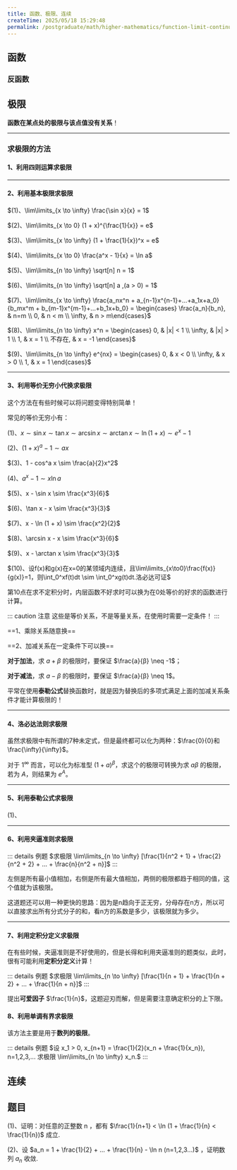 ```yaml
---
title: 函数、极限、连续
createTime: 2025/05/18 15:29:48
permalink: /postgraduate/math/higher-mathematics/function-limit-continuation/
---
```

## **函数**
### **反函数**

## **极限**
**函数在某点处的极限与该点值没有关系**！

---
### **求极限的方法**
#### **1、利用四则运算求极限**

---
#### **2、利用基本极限求极限**
$(1)、\lim\limits_{x \to \infty} \frac{\sin x}{x} = 1$

$(2)、\lim\limits_{x \to 0} (1 + x)^{\frac{1}{x}} = e$

$(3)、\lim\limits_{x \to \infty} (1 + \frac{1}{x})^x = e$

$(4)、\lim\limits_{x \to 0} \frac{a^x - 1}{x} = \ln a$

$(5)、\lim\limits_{n \to \infty} \sqrt[n] n = 1$

$(6)、\lim\limits_{n \to \infty} \sqrt[n] a ,(a > 0) = 1$

$(7)、\lim\limits_{x \to \infty} \frac{a_nx^n + a_{n-1}x^{n-1}+...+a_1x+a_0}{b_mx^m + b_{m-1}x^{m-1}+...+b_1x+b_0} = \begin{cases} \frac{a_n}{b_n}, & n=m \\ 0, & n < m \\ \infty, & n > m\end{cases}$

$(8)、\lim\limits_{n \to \infty} x^n = \begin{cases} 0, & |x| < 1 \\ \infty, & |x| > 1 \\ 1, & x = 1 \\ 不存在, & x = -1 \end{cases}$

$(9)、\lim\limits_{n \to \infty} e^{nx} = \begin{cases} 0, & x < 0 \\ \infty, & x > 0 \\ 1, & x = 1 \end{cases}$

---
#### **3、利用等价无穷小代换求极限**
这个方法在有些时候可以将问题变得特别简单！

常见的等价无穷小有：

$(1)、x \sim \sin x \sim \tan x \sim \arcsin x \sim \arctan x \sim \ln (1 + x) \sim e^x - 1$

$(2)、(1 + x)^a - 1 \sim ax$

$(3)、1 - cos^a x \sim \frac{a}{2}x^2$

$(4)、a^x - 1 \sim x \ln a$

$(5)、x - \sin x \sim \frac{x^3}{6}$

$(6)、\tan x - x \sim \frac{x^3}{3}$

$(7)、x - \ln (1 + x) \sim \frac{x^2}{2}$

$(8)、\arcsin x - x \sim \frac{x^3}{6}$

$(9)、x - \arctan x \sim \frac{x^3}{3}$

$(10)、设f(x)和g(x)在x=0的某领域内连续，且\lim\limits_{x\to0}\frac{f(x)}{g(x)}=1，则\int_0^xf(t)dt \sim \int_0^xg(t)dt.洛必达可证$

第10点在求不定积分时，内层函数不好求时可以换为在0处等价的好求的函数进行计算。

::: caution 注意
这些是等价关系，不是等量关系，在使用时需要一定条件！
:::

==1、乘除关系随意换==

==2、加减关系在一定条件下可以换==

**对于加法**，求 $a + β$ 的极限时，要保证 $\frac{a}{β} \neq -1$；

**对于减法**，求 $a - β$ 的极限时，要保证 $\frac{a}{β} \neq 1$。

平常在使用**泰勒公式**替换函数时，就是因为替换后的多项式满足上面的加减关系条件才能计算极限的！

---
#### **4、洛必达法则求极限**
虽然求极限中有所谓的7种未定式，但是最终都可以化为两种：$\frac{0}{0}和\frac{\infty}{\infty}$。

对于 $1^{\infty}$ 而言，可以化为标准型 $(1+a)^β$，求这个的极限可转换为求 $aβ$ 的极限，若为 $A$，则结果为 $e^A$。

---
#### **5、利用泰勒公式求极限**
$(1)、$

---
#### **6、利用夹逼准则求极限**
::: details 例题
$求极限 \lim\limits_{n \to \infty} [\frac{1}{n^2 + 1} + \frac{2}{n^2 + 2} + ... + \frac{n}{n^2 + n}]$
:::

左侧是所有最小值相加，右侧是所有最大值相加，两侧的极限都趋于相同的值，这个值就为该极限。

这道题还可以用一种更快的思路：因为是n趋向于正无穷，分母存在n方，所以可以直接求出所有分式分子的和，看n方的系数是多少，该极限就为多少。

---
#### **7、利用定积分定义求极限**
在有些时候，夹逼准则是不好使用的，但是长得和利用夹逼准则的题类似，此时，很有可能利用**定积分定义**计算！

::: details 例题
$求极限 \lim\limits_{n \to \infty} [\frac{1}{n + 1} + \frac{1}{n + 2} + ... + \frac{1}{n + n}]$
:::

提出**可爱因子** $\frac{1}{n}$，这题迎刃而解，但是需要注意确定积分的上下限。

#### **8、利用单调有界求极限**
该方法主要是用于**数列的极限**。

::: details 例题
$设 x_1 > 0, x_{n+1} = \frac{1}{2}(x_n + \frac{1}{x_n}), n=1,2,3,... 求极限 \lim\limits_{n \to \infty} x_n.$
:::
## **连续**

## **题目**
(1)、证明：对任意的正整数 n ，都有 $\frac{1}{n+1} < \ln (1 + \frac{1}{n} < \frac{1}{n})$ 成立.

(2)、设 $a_n = 1 + \frac{1}{2} + ... + \frac{1}{n} - \ln n (n=1,2,3...)$ ，证明数列 ${a_n}$ 收敛.

